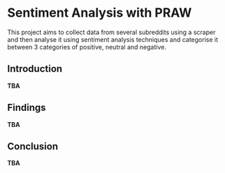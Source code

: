 # Sentiment Analysis with PRAW

This project aims to collect data from several subreddits using a scraper and then analyse it using sentiment analysis techniques and categorise it between 3 categories of positive, neutral and negative. 

## Introduction

**TBA**

## Findings

**TBA**

## Conclusion

**TBA**
